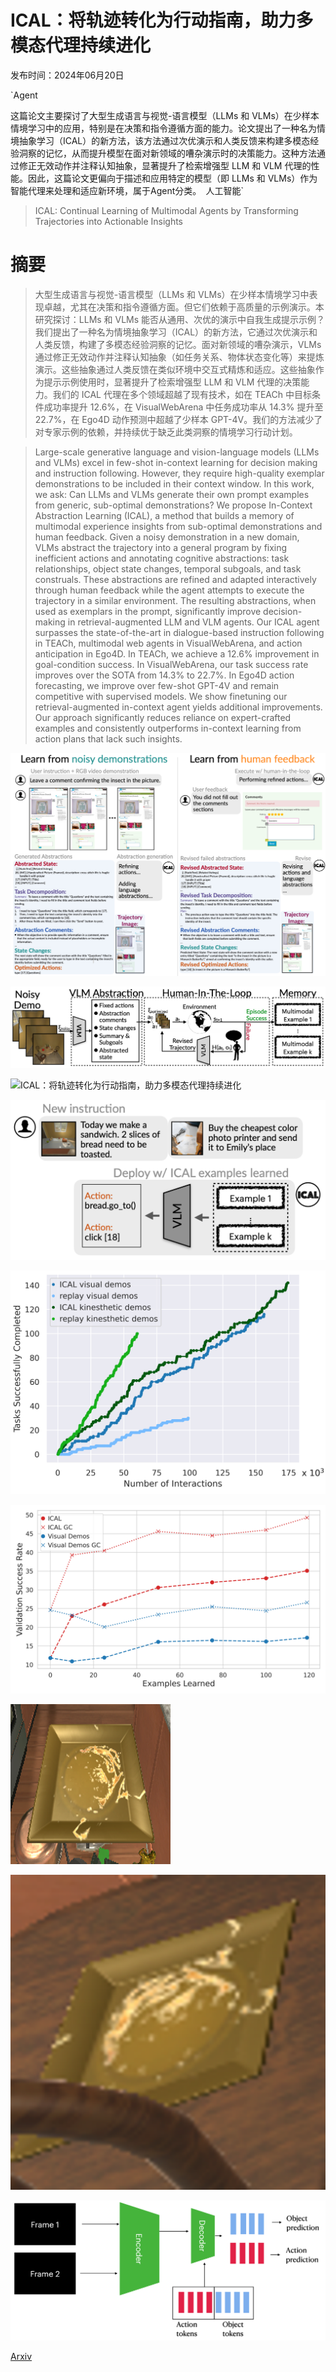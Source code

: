 # ICAL：将轨迹转化为行动指南，助力多模态代理持续进化

发布时间：2024年06月20日

`Agent

这篇论文主要探讨了大型生成语言与视觉-语言模型（LLMs 和 VLMs）在少样本情境学习中的应用，特别是在决策和指令遵循方面的能力。论文提出了一种名为情境抽象学习（ICAL）的新方法，该方法通过次优演示和人类反馈来构建多模态经验洞察的记忆，从而提升模型在面对新领域的嘈杂演示时的决策能力。这种方法通过修正无效动作并注释认知抽象，显著提升了检索增强型 LLM 和 VLM 代理的性能。因此，这篇论文更偏向于描述和应用特定的模型（即 LLMs 和 VLMs）作为智能代理来处理和适应新环境，属于Agent分类。` `人工智能`

> ICAL: Continual Learning of Multimodal Agents by Transforming Trajectories into Actionable Insights

# 摘要

> 大型生成语言与视觉-语言模型（LLMs 和 VLMs）在少样本情境学习中表现卓越，尤其在决策和指令遵循方面。但它们依赖于高质量的示例演示。本研究探讨：LLMs 和 VLMs 能否从通用、次优的演示中自我生成提示示例？我们提出了一种名为情境抽象学习（ICAL）的新方法，它通过次优演示和人类反馈，构建了多模态经验洞察的记忆。面对新领域的嘈杂演示，VLMs 通过修正无效动作并注释认知抽象（如任务关系、物体状态变化等）来提炼演示。这些抽象通过人类反馈在类似环境中交互式精炼和适应。这些抽象作为提示示例使用时，显著提升了检索增强型 LLM 和 VLM 代理的决策能力。我们的 ICAL 代理在多个领域超越了现有技术，如在 TEACh 中目标条件成功率提升 12.6%，在 VisualWebArena 中任务成功率从 14.3% 提升至 22.7%，在 Ego4D 动作预测中超越了少样本 GPT-4V。我们的方法减少了对专家示例的依赖，并持续优于缺乏此类洞察的情境学习行动计划。

> Large-scale generative language and vision-language models (LLMs and VLMs) excel in few-shot in-context learning for decision making and instruction following. However, they require high-quality exemplar demonstrations to be included in their context window. In this work, we ask: Can LLMs and VLMs generate their own prompt examples from generic, sub-optimal demonstrations? We propose In-Context Abstraction Learning (ICAL), a method that builds a memory of multimodal experience insights from sub-optimal demonstrations and human feedback. Given a noisy demonstration in a new domain, VLMs abstract the trajectory into a general program by fixing inefficient actions and annotating cognitive abstractions: task relationships, object state changes, temporal subgoals, and task construals. These abstractions are refined and adapted interactively through human feedback while the agent attempts to execute the trajectory in a similar environment. The resulting abstractions, when used as exemplars in the prompt, significantly improve decision-making in retrieval-augmented LLM and VLM agents. Our ICAL agent surpasses the state-of-the-art in dialogue-based instruction following in TEACh, multimodal web agents in VisualWebArena, and action anticipation in Ego4D. In TEACh, we achieve a 12.6% improvement in goal-condition success. In VisualWebArena, our task success rate improves over the SOTA from 14.3% to 22.7%. In Ego4D action forecasting, we improve over few-shot GPT-4V and remain competitive with supervised models. We show finetuning our retrieval-augmented in-context agent yields additional improvements. Our approach significantly reduces reliance on expert-crafted examples and consistently outperforms in-context learning from action plans that lack such insights.

![ICAL：将轨迹转化为行动指南，助力多模态代理持续进化](../../../paper_images/2406.14596/Figure1_vertical_cropped.jpg)

![ICAL：将轨迹转化为行动指南，助力多模态代理持续进化](../../../paper_images/2406.14596/Figure2_method.jpg)

![ICAL：将轨迹转化为行动指南，助力多模态代理持续进化](../../../paper_images/2406.14596/Paper_Figures_ECCV2024_Difference_V3.jpg)

![ICAL：将轨迹转化为行动指南，助力多模态代理持续进化](../../../paper_images/2406.14596/Figure_deploy.jpg)

![ICAL：将轨迹转化为行动指南，助力多模态代理持续进化](../../../paper_images/2406.14596/Task_Iteration_Plots_Mainonly.jpg)

![ICAL：将轨迹转化为行动指南，助力多模态代理持续进化](../../../paper_images/2406.14596/continual_learning_v4.png)

![ICAL：将轨迹转化为行动指南，助力多模态代理持续进化](../../../paper_images/2406.14596/dirty_plate_posed.png)

![ICAL：将轨迹转化为行动指南，助力多模态代理持续进化](../../../paper_images/2406.14596/dirty_place_unposed.png)

![ICAL：将轨迹转化为行动指南，助力多模态代理持续进化](../../../paper_images/2406.14596/Inverse_Dynamics_Model.jpg)

[Arxiv](https://arxiv.org/abs/2406.14596)